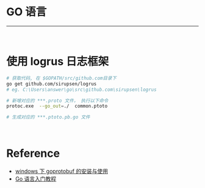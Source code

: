 # GO 语言

___

&nbsp;

# 使用 logrus 日志框架
```bash
# 获取代码, 在 $GOPATH/src/github.com目录下
go get github.com/sirupsen/logrus
# eg. C:\Users\answer\go\src\github.com\sirupsen\logrus


```



```bash
# 新增对应的 ***.proto 文件， 执行以下命令
protoc.exe  --go_out=./  common.ptoto

# 生成对应的 ***.ptoto.pb.go 文件
```

&nbsp;

# Reference
 - [windows 下 goprotobuf 的安装与使用](https://blog.csdn.net/u010979642/article/details/103896533)
 - [Go 语言入门教程](http://c.biancheng.net/golang/)